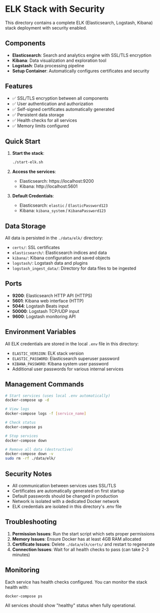 # ELK Stack with Security

This directory contains a complete ELK (Elasticsearch, Logstash, Kibana) stack deployment with security enabled.

## Components

- **Elasticsearch**: Search and analytics engine with SSL/TLS encryption
- **Kibana**: Data visualization and exploration tool
- **Logstash**: Data processing pipeline
- **Setup Container**: Automatically configures certificates and security

## Features

- ✅ SSL/TLS encryption between all components
- ✅ User authentication and authorization
- ✅ Self-signed certificates automatically generated
- ✅ Persistent data storage
- ✅ Health checks for all services
- ✅ Memory limits configured

## Quick Start

1. **Start the stack**:
   ```bash
   ./start-elk.sh
   ```

2. **Access the services**:
   - Elasticsearch: https://localhost:9200
   - Kibana: http://localhost:5601

3. **Default Credentials**:
   - Elasticsearch: `elastic` / `ElasticPassword123`
   - Kibana: `kibana_system` / `KibanaPassword123`

## Data Storage

All data is persisted in the `./data/elk/` directory:
- `certs/`: SSL certificates
- `elasticsearch/`: Elasticsearch indices and data
- `kibana/`: Kibana configuration and saved objects
- `logstash/`: Logstash data and plugins
- `logstash_ingest_data/`: Directory for data files to be ingested

## Ports

- **9200**: Elasticsearch HTTP API (HTTPS)
- **5601**: Kibana web interface (HTTP)
- **5044**: Logstash Beats input
- **50000**: Logstash TCP/UDP input
- **9600**: Logstash monitoring API

## Environment Variables

All ELK credentials are stored in the local `.env` file in this directory:
- `ELASTIC_VERSION`: ELK stack version
- `ELASTIC_PASSWORD`: Elasticsearch superuser password
- `KIBANA_PASSWORD`: Kibana system user password
- Additional user passwords for various internal services

## Management Commands

```bash
# Start services (uses local .env automatically)
docker-compose up -d

# View logs
docker-compose logs -f [service_name]

# Check status
docker-compose ps

# Stop services
docker-compose down

# Remove all data (destructive)
docker-compose down -v
sudo rm -rf ./data/elk/
```

## Security Notes

- All communication between services uses SSL/TLS
- Certificates are automatically generated on first startup
- Default passwords should be changed in production
- Network is isolated with a dedicated Docker network
- ELK credentials are isolated in this directory's .env file

## Troubleshooting

1. **Permission Issues**: Run the start script which sets proper permissions
2. **Memory Issues**: Ensure Docker has at least 4GB RAM allocated
3. **Certificate Issues**: Delete `./data/elk/certs/` and restart to regenerate
4. **Connection Issues**: Wait for all health checks to pass (can take 2-3 minutes)

## Monitoring

Each service has health checks configured. You can monitor the stack health with:
```bash
docker-compose ps
```

All services should show "healthy" status when fully operational.
